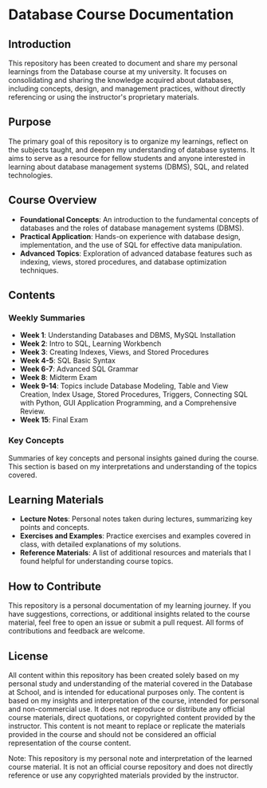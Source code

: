 # Database Course Documentation

## Introduction

This repository has been created to document and share my personal learnings from the Database course at my university. It focuses on consolidating and sharing the knowledge acquired about databases, including concepts, design, and management practices, without directly referencing or using the instructor's proprietary materials.

## Purpose

The primary goal of this repository is to organize my learnings, reflect on the subjects taught, and deepen my understanding of database systems. It aims to serve as a resource for fellow students and anyone interested in learning about database management systems (DBMS), SQL, and related technologies.

## Course Overview

- **Foundational Concepts**: An introduction to the fundamental concepts of databases and the roles of database management systems (DBMS).
- **Practical Application**: Hands-on experience with database design, implementation, and the use of SQL for effective data manipulation.
- **Advanced Topics**: Exploration of advanced database features such as indexing, views, stored procedures, and database optimization techniques.

## Contents

### Weekly Summaries

- **Week 1**: Understanding Databases and DBMS, MySQL Installation
- **Week 2**: Intro to SQL, Learning Workbench
- **Week 3**: Creating Indexes, Views, and Stored Procedures
- **Week 4-5**: SQL Basic Syntax
- **Week 6-7**: Advanced SQL Grammar
- **Week 8**: Midterm Exam
- **Week 9-14**: Topics include Database Modeling, Table and View Creation, Index Usage, Stored Procedures, Triggers, Connecting SQL with Python, GUI Application Programming, and a Comprehensive Review.
- **Week 15**: Final Exam

### Key Concepts

Summaries of key concepts and personal insights gained during the course. This section is based on my interpretations and understanding of the topics covered.

## Learning Materials

- **Lecture Notes**: Personal notes taken during lectures, summarizing key points and concepts.
- **Exercises and Examples**: Practice exercises and examples covered in class, with detailed explanations of my solutions.
- **Reference Materials**: A list of additional resources and materials that I found helpful for understanding course topics.

## How to Contribute

This repository is a personal documentation of my learning journey. If you have suggestions, corrections, or additional insights related to the course material, feel free to open an issue or submit a pull request. All forms of contributions and feedback are welcome.

## License

All content within this repository has been created solely based on my personal study and understanding of the material covered in the Database at School, and is intended for educational purposes only. The content is based on my insights and interpretation of the course, intended for personal and non-commercial use. It does not reproduce or distribute any official course materials, direct quotations, or copyrighted content provided by the instructor. This content is not meant to replace or replicate the materials provided in the course and should not be considered an official representation of the course content.

Note: This repository is my personal note and interpretation of the learned course material. It is not an official course repository and does not directly reference or use any copyrighted materials provided by the instructor.
